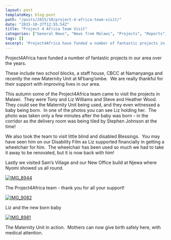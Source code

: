```yaml
---
layout: post
templateKey: blog-post
path: "/posts/2015/10/project-4-africa-team-visit/"
date: "2015-10-27T12:55:54Z"
title: "Project 4 Africa Team Visit"
categories: ["General News", "News from Malawi", "Projects", "Reports"]
tags: []
excerpt: "Project4Africa have funded a number of fantastic projects in our area over the years.These include ..."
---
```


Project4Africa have funded a number of fantastic projects in our area over the years.

These include two school blocks, a staff house, CBCC at Namanyanga and recently the new Maternity Unit at M’bang’ombe.  We are really thankful for their support with improving lives in our area.

This autumn some of the Project4Africa team came to visit the projects in Malawi.  They were Tony and Liz Williams and Steve and Heather Wood.  They could see the Maternity Unit being used, and they even witnessed a baby being born.  In one of the photos you can see Liz holding her.  The photo was taken only a few minutes after the baby was born - in the corridor as the delivery room was being tiled by Stephen Johnson at the time!

We also took the team to visit little blind and disabled Blessings.  You may have seen him on our Disability Film as Liz supported financially in getting a wheelchair for him.  The wheelchair has been used so much we had to take it away to be renovated, but it is now back with him!

Lastly we visited Sam’s Village and our New Office build at Njewa where Nyomi showed us all round.

[![IMG_8944](http://www.africanvision.org.uk/africa-vision-news/wp-content/uploads/2015/10/IMG_8944-300x225.jpg)](http://www.africanvision.org.uk/africa-vision-news/wp-content/uploads/2015/10/IMG_8944.jpg)

The Project4Africa team - thank you for all your support!

[![IMG_9082](http://www.africanvision.org.uk/africa-vision-news/wp-content/uploads/2015/10/IMG_9082-225x300.jpg)](http://www.africanvision.org.uk/africa-vision-news/wp-content/uploads/2015/10/IMG_9082.jpg)

Liz and the new born baby

[![IMG_8981](http://www.africanvision.org.uk/africa-vision-news/wp-content/uploads/2015/10/IMG_8981-225x300.jpg)](http://www.africanvision.org.uk/africa-vision-news/wp-content/uploads/2015/10/IMG_8981.jpg)

The Maternity Unit in action.  Mothers can now give birth safely here, with medical attention.